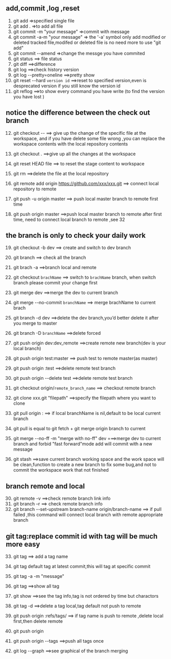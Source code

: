 
## add,commit ,log ,reset
1. git add<file> =>specified single file
2. git add .  =>to add all file
3. git commit -m "your message"  =>commit with message
4. git commit -a-m "your message"  => the '-a' symbol only add modified or deleted tracked file,modifed or deleted file is no need more to use "git add"
5. git commit --amend  =>change the messge you have commited
6. git status  ==> file status
7. git diff  ==>difference
8. git log ==>check history version
9. git log --pretty=oneline  ==>pretty show
10. git reset --hard `version id`  ==>reset to specified version,even is desprecated version if you still know the version id
11. git reflog   ==>to show every command you have write (to find the version you have lost )

## notice  the difference between the check out branch
12. git checkout --<file> ==> give up the change of the specific file at the workspace, and if you have delete some file wrong ,you can replace the workspace contents with the local repository contents

13. git checkout .  ==>give up all the changes at the workspace

14. git reset HEAD file  ==> to reset the stage content to workspace
15. git rm  ==>delete the file  at the local repository

16. git remote add origin https://github.com/xxx/xxx.git  ==> connect local  repository to remote
17. git push -u origin master  ==> push local master branch to remote first time
18. git push origin master  ==>push local master branch to remote after first time, need to connect local branch to remote ,see 32

## the branch is only to check your daily work

19. git checkout -b dev   ==> create and switch to dev branch
20. git branch ==> check all the branch
20. git brach -a ==>branch local and remote

21. git checkout `brachName` ==> switch to `brachName` branch, when switch branch please commit your change first
22. git merge dev  ==>merge the dev to current branch
22. git merge --no-commit `branchName` ==> merge brachName to current brach
23. git branch -d dev  ==>delete the dev branch,you’d better delete it after you merge to master
23. git branch -D `branchName` ==>delete forced

24. git push origin dev:dev_remote  ==>create remote new branch(dev is your local branch)
24. git push origin test:master    ==> push test to remote master(as master)
25. git push origin :test  ==>delete remote test branch 
25. git push origin --delete test  ==>delete remote test branch 
25. git checkout origin/`remote_branch_name` ==>  checkout remote branch

24. git clone xxx.git "filepath"  ==>specify the filepath where you want to clone
25. git pull origin <origin branchName>:<local branchName> ==> if local branchName is nil,default to be local current branch
26. git pull is equal to git fetch + git merge origin branch to current
27. git merge --no-ff -m "merge with no-ff" dev   ===>merge dev to current branch and forbid "fast forward"mode  add will commit with a new message

28. git stash  ==>save current branch working space and the work space will be clean,function to create a new branch to fix some bug,and not to commit the workspace work that not finished


## branch remote and local

30. git remote -v  ==>check remote branch link info
30. git branch –r  ==> check remote branch info
32. git branch --set-upstream branch-name origin/branch-name  ==> if pull failed ,this command will connect local branch with remote appropriate branch

## git tag:replace commit id with tag will be much more easy
33. git tag<name> ==> add a tag name
34.  git tag <name> <commit id>  default tag at latest commit,this will tag at specific commit
35. git tag -a <tag name> -m "message" <commit id>
36. git tag  ==>show all tag

37. git show <tag name> ==>see the tag info,tag is not ordered by time but charactors
38. git tag -d <tag name> ==>delete a tag local,tag default not push to remote
39. git push origin :refs/tags/<tagname>  ==> if tag name is push to remote ,delete local first,then delete remote
40. git push origin <tag name>
41. git push origin --tags ==>push all tags once

42. git log --graph  ==>see graphical of the branch merging



